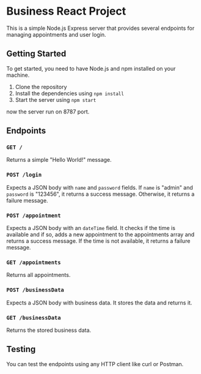 # Business React Project

This is a simple Node.js Express server that provides several endpoints for managing appointments and user login.

## Getting Started

To get started, you need to have Node.js and npm installed on your machine.

1. Clone the repository
2. Install the dependencies using `npm install`
3. Start the server using `npm start`

now the server run on 8787 port.

## Endpoints

### `GET /`

Returns a simple "Hello World!" message.

### `POST /login`

Expects a JSON body with `name` and `password` fields. If `name` is "admin" and `password` is "123456", it returns a success message. Otherwise, it returns a failure message.

### `POST /appointment`

Expects a JSON body with an `dateTime` field. It checks if the time is available and if so, adds a new appointment to the appointments array and returns a success message. If the time is not available, it returns a failure message.

### `GET /appointments`

Returns all appointments.

### `POST /businessData`

Expects a JSON body with business data. It stores the data and returns it.

### `GET /businessData`

Returns the stored business data.

## Testing

You can test the endpoints using any HTTP client like curl or Postman.